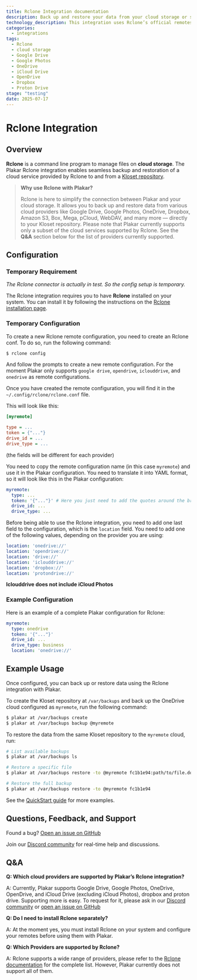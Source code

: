 ```yaml
---
title: Rclone Integration documentation
description: Back up and restore your data from your cloud storage or store your backups on it thanks to the Plakar Rclone integration.
technology_description: This integration uses Rclone’s official remotes to connect to your cloud storage and manage files securely and efficiently.
categories: 
  - integrations
tags:
  - Rclone
  - cloud storage
  - Google Drive
  - Google Photos
  - OneDrive
  - iCloud Drive
  - OpenDrive
  - Dropbox
  - Proton Drive
stage: "testing"
date: 2025-07-17
---
```


# Rclone Integration

## Overview

**Rclone** is a command line program to manage files on **cloud storage**. The Plakar Rclone integration enables seamless backup and restoration of a cloud service provided by Rclone to and from a [Kloset repository](/posts/2025-04-29/kloset-the-immutable-data-store/).

> **Why use Rclone with Plakar?**
>
> Rclone is here to simplify the connection between Plakar and your cloud storage. It allows you to back up and restore data from various cloud providers like Google Drive, Google Photos, OneDrive, Dropbox, Amazon S3, Box, Mega, pCloud, WebDAV, and many more — directly to your Kloset repository. 
> Please note that Plakar currently supports only a subset of the cloud services supported by Rclone. See the **Q&A** section below for the list of providers currently supported.

## Configuration

### Temporary Requirement

*The Rclone connector is actually in test. So the config setup is temporary.*

The Rclone integration requires you to have **Rclone** installed on your system. You can install it by following the instructions on the [Rclone installation page](https://rclone.org/install/).

### Temporary Configuration

To create a new Rclone remote configuration, you need to create an Rclone conf. To do so, run the following command:

```bash
$ rclone config
```

And follow the prompts to create a new remote configuration. For the moment Plakar only supports `google drive`, `opendrive`, `iclouddrive`, and `onedrive` as remote configurations.

Once you have created the remote configuration, you will find it in the `~/.config/rclone/rclone.conf` file.

This will look like this:

```ini
[myremote]

type = ...
token = {"..."}
drive_id = ...
drive_type = ...
```

(the fields will be different for each provider)

You need to copy the remote configuration name (in this case `myremote`) and use it in the Plakar configuration.
You need to translate it into YAML format, so it will look like this in the Plakar configuration:

```yaml
myremote:
  type: ...
  token: '{"..."}' # Here you just need to add the quotes around the brackets
  drive_id: ...
  drive_type: ...
```

Before being able to use the Rclone integration, you need to add one last field to the configuration, which is the `location` field.
You need to add one of the following values, depending on the provider you are using:

```yaml
location: 'onedrive://'
location: 'opendrive://'
location: 'drive://'
location: 'iclouddrive://'
location: 'dropbox://'
location: 'protondrive://'
```

**Iclouddrive does not include iCloud Photos**

### Example Configuration

Here is an example of a complete Plakar configuration for Rclone:

```yaml
myremote:
  type: onedrive
  token: '{"..."}'
  drive_id: ...
  drive_type: business
  location: 'onedrive://'
```

## Example Usage

Once configured, you can back up or restore data using the Rclone integration with Plakar.

To create the Kloset repository at `/var/backups` and back up the OneDrive cloud configured as `myremote`, run the following command:

```bash
$ plakar at /var/backups create
$ plakar at /var/backups backup @myremote
```

To restore the data from the same Kloset repository to the `myremote` cloud, run:

```bash
# List available backups
$ plakar at /var/backups ls

# Restore a specific file
$ plakar at /var/backups restore -to @myremote fc1b1e94:path/to/file.docx

# Restore the full backup
$ plakar at /var/backups restore -to @myremote fc1b1e94
```

See the [QuickStart guide](https://docs.plakar.io/en/quickstart/index.html) for more examples.

## Questions, Feedback, and Support

Found a bug? [Open an issue on GitHub](https://github.com/PlakarKorp/plakar/issues/new?title=Bug%20report%20on%20Rclone%20integration&body=Please%20provide%20a%20detailed%20description%20of%20the%20issue.%0A%0A**Plakar%20version**)

Join our [Discord community](https://discord.gg/uuegtnF2Q5) for real-time help and discussions.

## Q&A

**Q: Which cloud providers are supported by Plakar’s Rclone integration?**

A: Currently, Plakar supports Google Drive, Google Photos, OneDrive, OpenDrive, and iCloud Drive (excluding iCloud Photos), dropbox and proton drive. Supporting more is easy. To request for it, please ask in our [Discord community](https://discord.gg/uuegtnF2Q5) or [open an issue on GitHub](https://github.com/PlakarKorp/plakar/issues/new?title=Add%20provider_name&body=Please%20provide%20a%20detailed%20description%20of%20the%20issue.%0A%0A**Plakar%20version**)

**Q: Do I need to install Rclone separately?**

A: At the moment yes, you must install Rclone on your system and configure your remotes before using them with Plakar.

**Q: Which Providers are supported by Rclone?**

A: Rclone supports a wide range of providers, please refer to the [Rclone documentation](https://rclone.org/overview/) for the complete list. However, Plakar currently does not support all of them.
